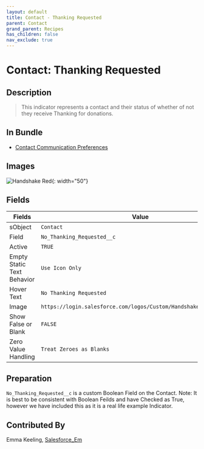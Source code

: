 ```yaml
---
layout: default
title: Contact - Thanking Requested
parent: Contact
grand_parent: Recipes
has_children: false
nav_exclude: true
---
```



# Contact: Thanking Requested

## Description
> This indicator represents a contact and their status of whether of not they receive Thanking for donations.

## In Bundle
* [Contact Communication Preferences](../bundle-contact-communication-preferences)

## Images 

![Handshake Red](https://login.salesforce.com/logos/Custom/Handshake_Red/logo.png){: width="50"}


## Fields

Fields | Value
-- | --
sObject | `Contact`
Field | `No_Thanking_Requested__c`
Active | `TRUE`
Empty Static Text Behavior | `Use Icon Only`
Hover Text | `No Thanking Requested`
Image | `https://login.salesforce.com/logos/Custom/Handshake_Red/logo.png`
Show False or Blank | `FALSE`
Zero Value Handling | `Treat Zeroes as Blanks`

## Preparation
`No_Thanking_Requested__c` is a custom Boolean Field on the Contact.
Note: It is best to be consistent with Boolean Feilds and have Checked as True, however we have included this as it is a real life example Indicator. 

## Contributed By
Emma Keeling, [Salesforce_Em](https://github.com/Salesforce-Em)